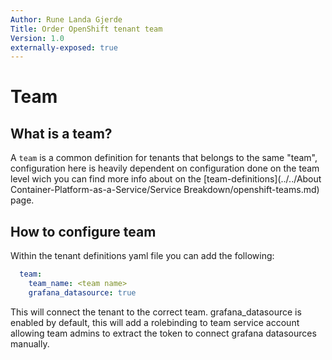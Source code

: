 ```yaml
---
Author: Rune Landa Gjerde
Title: Order OpenShift tenant team
Version: 1.0
externally-exposed: true
--- 
```

# Team

## What is a team?

A `team` is a common definition for tenants that belongs to the same "team", configuration here is heavily dependent on configuration done on the team level wich you can find more info about on the  [team-definitions](../../About Container-Platform-as-a-Service/Service Breakdown/openshift-teams.md) page.

## How to configure team

Within the tenant definitions yaml file you can add the following:

```yaml
  team:
    team_name: <team name>
    grafana_datasource: true
```
This will connect the tenant to the correct team. 
grafana_datasource is enabled by default, this will add a rolebinding to team service account allowing team admins to extract the token to connect grafana datasources manually.